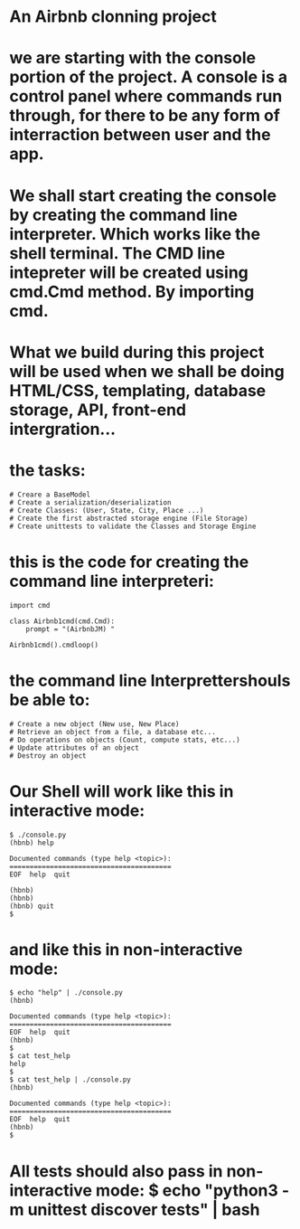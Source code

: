 # An Airbnb clonning project
# we are starting with the console portion of the project. A console is a control panel where commands run through, for there to be any form of interraction between user and the app.


# We shall start creating the console by creating the command line interpreter. Which works like the shell terminal. The CMD line intepreter will be created using cmd.Cmd method. By importing cmd.

# What we build during this project will be used when we shall be doing HTML/CSS, templating, database storage, API, front-end intergration...

# the tasks:
	# Creare a BaseModel
	# Create a serialization/deserialization
	# Create Classes: (User, State, City, Place ...)
	# Create the first abstracted storage engine (File Storage)
	# Create unittests to validate the Classes and Storage Engine

# this is the code for creating the command line interpreteri:

	import cmd

	class Airbnb1cmd(cmd.Cmd):
		prompt = "(AirbnbJM) "

	Airbnb1cmd().cmdloop()


# the command line Interprettershouls be able to:
	# Create a new object (New use, New Place)
	# Retrieve an object from a file, a database etc...
	# Do operations on objects (Count, compute stats, etc...)
	# Update attributes of an object
	# Destroy an object

# Our Shell will work like this in interactive mode:
	$ ./console.py
	(hbnb) help
	
	Documented commands (type help <topic>):
	========================================
	EOF  help  quit
	
	(hbnb) 
	(hbnb) 
	(hbnb) quit
	$

# and like this in non-interactive mode:
	$ echo "help" | ./console.py
	(hbnb)

	Documented commands (type help <topic>):
	========================================
	EOF  help  quit
	(hbnb) 
	$
	$ cat test_help
	help
	$
	$ cat test_help | ./console.py
	(hbnb)

	Documented commands (type help <topic>):
	========================================
	EOF  help  quit
	(hbnb) 
	$

# All tests should also pass in non-interactive mode: $ echo "python3 -m unittest discover tests" | bash
